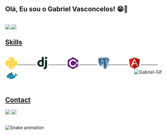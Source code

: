 ## Olá, Eu sou o Gabriel Vasconcelos! 😁👋

</br>

 <div>
  <a href="https://github.com/gabrielsvasc">
   <img align="center" height="170" src="https://github-readme-stats.vercel.app/api/top-langs/?username=gabrielsvasc&layout=compact&langs_count=16&theme=dracula"/>
  <img align="center" src="https://github-readme-stats.vercel.app/api?username=gabrielsvasc&show_icons=true&theme=dracula&include_all_commits=true&count_private=true&hide=issues"/>
</div>

## Skills

<div style="display: inline_block"><br>
  <img height="40" align="center" alt="Gabriel-Python" height="30" width="40" src="https://raw.githubusercontent.com/devicons/devicon/master/icons/python/python-plain.svg">
 &nbsp;&nbsp;&nbsp;&nbsp;&nbsp;&nbsp;&nbsp;&nbsp;&nbsp;&nbsp;&nbsp;&nbsp;&nbsp;
  <img height="40" align="center" alt="Gabriel-HTML" height="30" width="40" src="https://raw.githubusercontent.com/devicons/devicon/master/icons/django/django-plain.svg">
 &nbsp;&nbsp;&nbsp;&nbsp;&nbsp;&nbsp;&nbsp;&nbsp;&nbsp;&nbsp;&nbsp;&nbsp;&nbsp;
  <img height="40" align="center" alt="Gabriel-C#" height="30" width="40" src="https://raw.githubusercontent.com/devicons/devicon/master/icons/csharp/csharp-plain.svg">
 &nbsp;&nbsp;&nbsp;&nbsp;&nbsp;&nbsp;&nbsp;&nbsp;&nbsp;&nbsp;&nbsp;&nbsp;&nbsp;
  <img height="40" align="center" alt="Gabriel-PostgreSQL" height="30" width="40" src="https://raw.githubusercontent.com/devicons/devicon/master/icons/postgresql/postgresql-plain.svg">
 &nbsp;&nbsp;&nbsp;&nbsp;&nbsp;&nbsp;&nbsp;&nbsp;&nbsp;&nbsp;&nbsp;&nbsp;&nbsp;
  <img height="40" align="center" alt="Gabriel-Angular" height="30" width="40" src="https://raw.githubusercontent.com/devicons/devicon/master/icons/angularjs/angularjs-original.svg">
 &nbsp;&nbsp;&nbsp;&nbsp;&nbsp;&nbsp;&nbsp;&nbsp;&nbsp;&nbsp;&nbsp;&nbsp;&nbsp;
  <img height="40" align="center" alt="Gabriel-AWS" height="30" width="40" src="https://raw.githubusercontent.com/devicons/devicon/master/icons/docker/docker-original.svg">
  <img align="right" height="180em" alt="Gabriel-Gif" src="https://media2.giphy.com/media/LaVp0AyqR5bGsC5Cbm/giphy.gif?cid=ecf05e477nt23f2aqm6c2rhip0way15ifm47pfwzm8a16b7i&rid=giphy.gif&ct=g">
</div>

</br>

## Contact

<div>
  <a href="https://www.linkedin.com/in/gabrielsvasc99/" target="_blank"><img src="https://img.shields.io/badge/-LinkedIn-%230077B5?style=for-the-badge&logo=linkedin&logoColor=white" target="_blank"></a>
  <a href = "mailto: gabriel.svasc99@gmail.com"><img src="https://img.shields.io/badge/-Gmail-%23333?style=for-the-badge&logo=gmail&logoColor=white" target="_blank"></a>
 </br>
</br>

![Snake animation](https://github.com/eagrundy/eagrundy/blob/output/github-contribution-grid-snake.svg)

</div>
